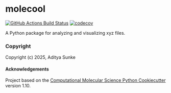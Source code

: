 molecool
==============================
[//]: # (Badges)
[![GitHub Actions Build Status](https://github.com/adityasunke/molecool/workflows/CI/badge.svg)](https://github.com/adityasunke/molecool/actions?query=workflow%3ACI)
[![codecov](https://codecov.io/gh/adityasunke/molecool/branch/main/graph/badge.svg)](https://codecov.io/gh/adityasunke/molecool/branch/main)


A Python package for analyzing and visualizing xyz files.

### Copyright

Copyright (c) 2025, Aditya Sunke


#### Acknowledgements
 
Project based on the 
[Computational Molecular Science Python Cookiecutter](https://github.com/molssi/cookiecutter-cms) version 1.10.
